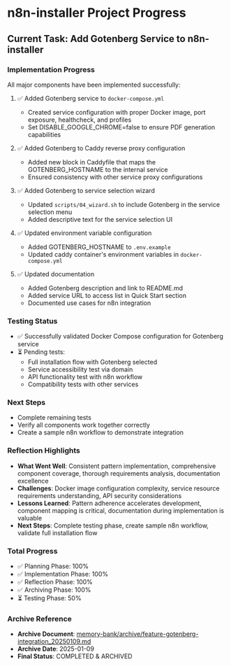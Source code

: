 # n8n-installer Project Progress

## Current Task: Add Gotenberg Service to n8n-installer

### Implementation Progress
All major components have been implemented successfully:

1. ✅ Added Gotenberg service to `docker-compose.yml`
   - Created service configuration with proper Docker image, port exposure, healthcheck, and profiles
   - Set DISABLE_GOOGLE_CHROME=false to ensure PDF generation capabilities

2. ✅ Added Gotenberg to Caddy reverse proxy configuration
   - Added new block in Caddyfile that maps the GOTENBERG_HOSTNAME to the internal service
   - Ensured consistency with other service proxy configurations

3. ✅ Added Gotenberg to service selection wizard
   - Updated `scripts/04_wizard.sh` to include Gotenberg in the service selection menu
   - Added descriptive text for the service selection UI

4. ✅ Updated environment variable configuration
   - Added GOTENBERG_HOSTNAME to `.env.example`
   - Updated caddy container's environment variables in `docker-compose.yml`

5. ✅ Updated documentation
   - Added Gotenberg description and link to README.md
   - Added service URL to access list in Quick Start section
   - Documented use cases for n8n integration

### Testing Status
- ✅ Successfully validated Docker Compose configuration for Gotenberg service
- ⏳ Pending tests:
  - Full installation flow with Gotenberg selected
  - Service accessibility test via domain
  - API functionality test with n8n workflow
  - Compatibility tests with other services

### Next Steps
- Complete remaining tests
- Verify all components work together correctly
- Create a sample n8n workflow to demonstrate integration

### Reflection Highlights
- **What Went Well**: Consistent pattern implementation, comprehensive component coverage, thorough requirements analysis, documentation excellence
- **Challenges**: Docker image configuration complexity, service resource requirements understanding, API security considerations
- **Lessons Learned**: Pattern adherence accelerates development, component mapping is critical, documentation during implementation is valuable
- **Next Steps**: Complete testing phase, create sample n8n workflow, validate full installation flow

### Total Progress
- ✅ Planning Phase: 100%
- ✅ Implementation Phase: 100%
- ✅ Reflection Phase: 100%
- ✅ Archiving Phase: 100%
- ⏳ Testing Phase: 50%

### Archive Reference
- **Archive Document**: [memory-bank/archive/feature-gotenberg-integration_20250109.md](memory-bank/archive/feature-gotenberg-integration_20250109.md)
- **Archive Date**: 2025-01-09
- **Final Status**: COMPLETED & ARCHIVED
